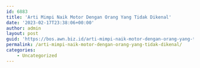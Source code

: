 ```yaml
---
id: 6883
title: 'Arti Mimpi Naik Motor Dengan Orang Yang Tidak Dikenal'
date: '2023-02-17T23:38:06+00:00'
author: admin
layout: post
guid: 'https://bos.awn.biz.id/arti-mimpi-naik-motor-dengan-orang-yang-tidak-dikenal/'
permalink: /arti-mimpi-naik-motor-dengan-orang-yang-tidak-dikenal/
categories:
    - Uncategorized
---
```


